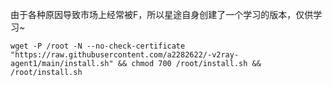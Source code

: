 由于各种原因导致市场上经常被F，所以星途自身创建了一个学习的版本，仅供学习~
```
wget -P /root -N --no-check-certificate "https://raw.githubusercontent.com/a2282622/-v2ray-agent1/main/install.sh" && chmod 700 /root/install.sh && /root/install.sh
```

